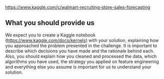 https://www.kaggle.com/c/walmart-recruiting-store-sales-forecasting

## What you should provide us
We expect you to create a Kaggle notebook (https://www.kaggle.com/docs/kernels) 
with your solution, explaining how you approached the problem presented in the 
challenge. It is important to describe which decisions you have made and the 
rationale behind each. Also, you should explain how you cleaned and processed 
the data, which algorithms you have used, the strategy you applied on feature 
engineering and everything else you assume is important for us to understand 
your solution.
